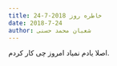 ```yaml
---
title: خاطره روز 2018-7-24
date: 2018-7-24
author: شعبان محمد حسنی
---
```


اصلا یادم نمیاد امروز چی کار کردم.